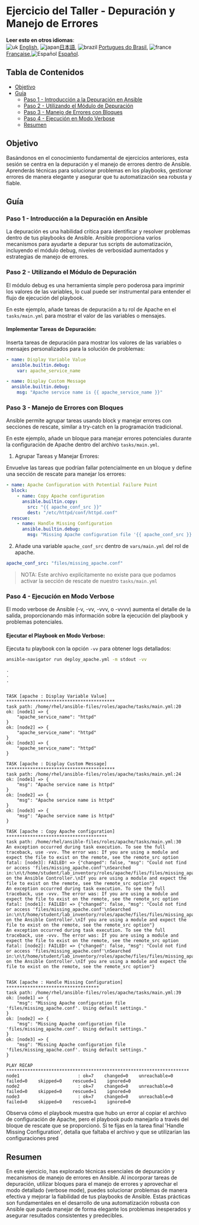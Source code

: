 
# Ejercicio del Taller - Depuración y Manejo de Errores

**Leer esto en otros idiomas**:
<br>![uk](../../../images/uk.png) [English](README.md),  ![japan](../../../images/japan.png)[日本語](README.ja.md), ![brazil](../../../images/brazil.png) [Portugues do Brasil](README.pt-br.md), ![france](../../../images/fr.png) [Française](README.fr.md),![Español](../../../images/col.png) [Español](README.es.md).

## Tabla de Contenidos

- [Objetivo](#objetivo)
- [Guía](#guía)
  - [Paso 1 - Introducción a la Depuración en Ansible](#paso-1---introducción-a-la-depuración-en-ansible)
  - [Paso 2 - Utilizando el Módulo de Depuración](#paso-2---utilizando-el-módulo-de-depuración)
  - [Paso 3 - Manejo de Errores con Bloques](#paso-3---manejo-de-errores-con-bloques)
  - [Paso 4 - Ejecución en Modo Verbose](#paso-4---ejecución-en-modo-verbose)
  - [Resumen](#resumen)

## Objetivo

Basándonos en el conocimiento fundamental de ejercicios anteriores, esta sesión se centra en la depuración y el manejo de errores dentro de Ansible. Aprenderás técnicas para solucionar problemas en los playbooks, gestionar errores de manera elegante y asegurar que tu automatización sea robusta y fiable.

## Guía

### Paso 1 - Introducción a la Depuración en Ansible

La depuración es una habilidad crítica para identificar y resolver problemas dentro de tus playbooks de Ansible. Ansible proporciona varios mecanismos para ayudarte a depurar tus scripts de automatización, incluyendo el módulo debug, niveles de verbosidad aumentados y estrategias de manejo de errores.

### Paso 2 - Utilizando el Módulo de Depuración

El módulo debug es una herramienta simple pero poderosa para imprimir los valores de las variables, lo cual puede ser instrumental para entender el flujo de ejecución del playbook.

En este ejemplo, añade tareas de depuración a tu rol de Apache en el `tasks/main.yml` para mostrar el valor de las variables o mensajes.

#### Implementar Tareas de Depuración:

Inserta tareas de depuración para mostrar los valores de las variables o mensajes personalizados para la solución de problemas:

```yaml
- name: Display Variable Value
  ansible.builtin.debug:
    var: apache_service_name

- name: Display Custom Message
  ansible.builtin.debug:
    msg: "Apache service name is {{ apache_service_name }}"
```

### Paso 3 - Manejo de Errores con Bloques

Ansible permite agrupar tareas usando block y manejar errores con secciones de rescate, similar a try-catch en la programación tradicional.

En este ejemplo, añade un bloque para manejar errores potenciales durante la configuración de Apache dentro del archivo `tasks/main.yml`.

1. Agrupar Tareas y Manejar Errores:

Envuelve las tareas que podrían fallar potencialmente en un bloque y define una sección de rescate para manejar los errores:

```yaml
- name: Apache Configuration with Potential Failure Point
  block:
    - name: Copy Apache configuration
      ansible.builtin.copy:
        src: "{{ apache_conf_src }}"
        dest: "/etc/httpd/conf/httpd.conf"
  rescue:
    - name: Handle Missing Configuration
      ansible.builtin.debug:
        msg: "Missing Apache configuration file '{{ apache_conf_src }}'. Using default settings."
```

2. Añade una variable `apache_conf_src` dentro de `vars/main.yml` del rol de apache.

```yaml
apache_conf_src: "files/missing_apache.conf"
```

> NOTA: Este archivo explícitamente no existe para que podamos activar la sección de rescate de nuestro `tasks/main.yml`

### Paso 4 - Ejecución en Modo Verbose

El modo verbose de Ansible (-v, -vv, -vvv, o -vvvv) aumenta el detalle de la salida, proporcionando más información sobre la ejecución del playbook y problemas potenciales.

#### Ejecutar el Playbook en Modo Verbose:

Ejecuta tu playbook con la opción `-vv` para obtener logs detallados:

```bash
ansible-navigator run deploy_apache.yml -m stdout -vv
```

```
.
.
.


TASK [apache : Display Variable Value] *****************************************
task path: /home/rhel/ansible-files/roles/apache/tasks/main.yml:20
ok: [node1] => {
    "apache_service_name": "httpd"
}
ok: [node2] => {
    "apache_service_name": "httpd"
}
ok: [node3] => {
    "apache_service_name": "httpd"
}

TASK [apache : Display Custom Message] *****************************************
task path: /home/rhel/ansible-files/roles/apache/tasks/main.yml:24
ok: [node1] => {
    "msg": "Apache service name is httpd"
}
ok: [node2] => {
    "msg": "Apache service name is httpd"
}
ok: [node3] => {
    "msg": "Apache service name is httpd"
}

TASK [apache : Copy Apache configuration] **************************************
task path: /home/rhel/ansible-files/roles/apache/tasks/main.yml:30
An exception occurred during task execution. To see the full traceback, use -vvv. The error was: If you are using a module and expect the file to exist on the remote, see the remote_src option
fatal: [node3]: FAILED! => {"changed": false, "msg": "Could not find or access 'files/missing_apache.conf'\nSearched in:\n\t/home/student/lab_inventory/roles/apache/files/files/missing_apache.conf\n\t/home/student/lab_inventory/roles/apache/files/missing_apache.conf\n\t/home/student/lab_inventory/roles/apache/tasks/files/files/missing_apache.conf\n\t/home/student/lab_inventory/roles/apache/tasks/files/missing_apache.conf\n\t/home/student/lab_inventory/files/files/missing_apache.conf\n\t/home/student/lab_inventory/files/missing_apache.conf on the Ansible Controller.\nIf you are using a module and expect the file to exist on the remote, see the remote_src option"}
An exception occurred during task execution. To see the full traceback, use -vvv. The error was: If you are using a module and expect the file to exist on the remote, see the remote_src option
fatal: [node1]: FAILED! => {"changed": false, "msg": "Could not find or access 'files/missing_apache.conf'\nSearched in:\n\t/home/student/lab_inventory/roles/apache/files/files/missing_apache.conf\n\t/home/student/lab_inventory/roles/apache/files/missing_apache.conf\n\t/home/student/lab_inventory/roles/apache/tasks/files/files/missing_apache.conf\n\t/home/student/lab_inventory/roles/apache/tasks/files/missing_apache.conf\n\t/home/student/lab_inventory/files/files/missing_apache.conf\n\t/home/student/lab_inventory/files/missing_apache.conf on the Ansible Controller.\nIf you are using a module and expect the file to exist on the remote, see the remote_src option"}
An exception occurred during task execution. To see the full traceback, use -vvv. The error was: If you are using a module and expect the file to exist on the remote, see the remote_src option
fatal: [node2]: FAILED! => {"changed": false, "msg": "Could not find or access 'files/missing_apache.conf'\nSearched in:\n\t/home/student/lab_inventory/roles/apache/files/files/missing_apache.conf\n\t/home/student/lab_inventory/roles/apache/files/missing_apache.conf\n\t/home/student/lab_inventory/roles/apache/tasks/files/files/missing_apache.conf\n\t/home/student/lab_inventory/roles/apache/tasks/files/missing_apache.conf\n\t/home/student/lab_inventory/files/files/missing_apache.conf\n\t/home/student/lab_inventory/files/missing_apache.conf on the Ansible Controller.\nIf you are using a module and expect the file to exist on the remote, see the remote_src option"}


TASK [apache : Handle Missing Configuration] ***********************************
task path: /home/rhel/ansible-files/roles/apache/tasks/main.yml:39
ok: [node1] => {
    "msg": "Missing Apache configuration file 'files/missing_apache.conf'. Using default settings."
}
ok: [node2] => {
    "msg": "Missing Apache configuration file 'files/missing_apache.conf'. Using default settings."
}
ok: [node3] => {
    "msg": "Missing Apache configuration file 'files/missing_apache.conf'. Using default settings."
}

PLAY RECAP *********************************************************************
node1                      : ok=7    changed=0    unreachable=0    failed=0    skipped=0    rescued=1    ignored=0
node2                      : ok=7    changed=0    unreachable=0    failed=0    skipped=0    rescued=1    ignored=0
node3                      : ok=7    changed=0    unreachable=0    failed=0    skipped=0    rescued=1    ignored=0

```

Observa cómo el playbook muestra que hubo un error al copiar el archivo de configuración de Apache, pero el playbook pudo manejarlo a través del bloque de rescate que se proporcionó. Si te fijas en la tarea final 'Handle Missing Configuration', detalla que faltaba el archivo y que se utilizarían las configuraciones pred

## Resumen
En este ejercicio, has explorado técnicas esenciales de depuración y mecanismos de manejo de errores en Ansible. Al incorporar tareas de depuración, utilizar bloques para el manejo de errores y aprovechar el modo detallado (verbose mode), puedes solucionar problemas de manera efectiva y mejorar la fiabilidad de tus playbooks de Ansible. Estas prácticas son fundamentales en el desarrollo de una automatización robusta con Ansible que pueda manejar de forma elegante los problemas inesperados y asegurar resultados consistentes y predecibles.
